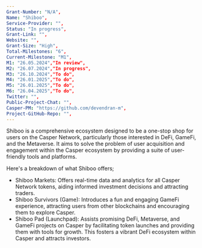 ```yaml
---
Grant-Number: "N/A",
Name: "Shiboo",
Service-Provider: "",
Status: "In progress",
Grant-Link: "",
Website: "",
Grant-Size: "High",
Total-Milestones: "6",
Current-Milestone: "M1",
M1: "26.05.2024","In review",
M2: "26.07.2024","In progress",
M3: "26.10.2024","To do",
M4: "26.01.2025","To do",
M5: "26.01.2025","To do",
M6: "26.04.2025","To do",
Twitter: "",
Public-Project-Chat: "",
Casper-PM: "https://github.com/devendran-m",
Project-GitHub-Repo: "",
---
```

<!--lang:en--> 
Shiboo is a comprehensive ecosystem designed to be a one-stop shop for users on the Casper Network, particularly those interested in DeFi, GameFi, and the Metaverse. It aims to solve the problem of user acquisition and engagement within the Casper ecosystem by providing a suite of user-friendly tools and platforms.

Here's a breakdown of what Shiboo offers;
- Shiboo Markets: Offers real-time data and analytics for all Casper Network tokens, aiding informed investment decisions and attracting traders.
- Shiboo Survivors (Game): Introduces a fun and engaging GameFi experience, attracting users from other blockchains and encouraging them to explore Casper.
- Shiboo Pad (Launchpad): Assists promising DeFi, Metaverse, and GameFi projects on Casper by facilitating token launches and providing them with tools for growth. This fosters a vibrant DeFi ecosystem within Casper and attracts investors.
<!--lang:es--] 
Shiboo es un ecosistema integral diseñado para ser una tienda única para los usuarios en la Casper Network, especialmente aquellos interesados en DeFi, GameFi y el Metaverso. Su objetivo es resolver el problema de la adquisición y el compromiso de usuarios dentro del ecosistema de Casper, proporcionando un conjunto de herramientas y plataformas amigables para el usuario.

Aquí tienes un desglose de lo que ofrece Shiboo:

- Shiboo Markets: Ofrece datos y análisis en tiempo real para todos los tokens de Casper Network, ayudando a tomar decisiones de inversión informadas y atrayendo a los comerciantes.
- Shiboo Survivors (Juego): Introduce una experiencia de GameFi divertida y atractiva, atrayendo usuarios de otras blockchains y animándolos a explorar Casper.
- Shiboo Pad (Plataforma de lanzamiento): Asiste a proyectos prometedores de DeFi, Metaverso y GameFi en Casper facilitando lanzamientos de tokens y proporcionándoles herramientas para su crecimiento. Esto fomenta un ecosistema DeFi vibrante dentro de Casper y atrae a inversores.
<!--lang:de--] 
Shiboo ist ein umfassendes Ökosystem, das als One-Stop-Shop für Nutzer im Casper Network konzipiert wurde, insbesondere für diejenigen, die an DeFi, GameFi und dem Metaversum interessiert sind. Es zielt darauf ab, das Problem der Nutzerakquisition und -bindung im Casper-Ökosystem zu lösen, indem es eine Reihe benutzerfreundlicher Tools und Plattformen bereitstellt.

Hier ist eine Übersicht dessen, was Shiboo bietet:

- Shiboo Märkte: Bietet Echtzeit-Daten und Analysen für alle Casper Network-Token, unterstützt informierte Investitionsentscheidungen und zieht Händler an.
- Shiboo Survivors (Spiel): Führt ein unterhaltsames und ansprechendes GameFi-Erlebnis ein, zieht Nutzer von anderen Blockchains an und ermutigt sie, Casper zu erkunden.
- Shiboo Pad (Launchpad): Unterstützt vielversprechende DeFi-, Metaverse- und GameFi-Projekte auf Casper, indem es Token-Launches erleichtert und ihnen Wachstumswerkzeuge zur Verfügung stellt. Dies fördert ein lebendiges DeFi-Ökosystem innerhalb von Casper und zieht Investoren an.
<!--lang:fr--] 
Shiboo est un écosystème complet conçu pour être une solution tout-en-un pour les utilisateurs du réseau Casper, particulièrement ceux intéressés par DeFi, GameFi, et le Métavers. Il vise à résoudre le problème d'acquisition et d'engagement des utilisateurs au sein de l'écosystème Casper en fournissant une suite d'outils et de plateformes faciles à utiliser.

Voici un aperçu de ce que Shiboo offre :

- Shiboo Markets: Offre des données et des analyses en temps réel pour tous les tokens du réseau Casper, aidant à prendre des décisions d'investissement éclairées et attirant les traders.
- Shiboo Survivors (Jeu) : Introduit une expérience GameFi amusante et engageante, attirant des utilisateurs d'autres blockchains et les encourageant à explorer Casper.
- Shiboo Pad (Plateforme de lancement) : Aide les projets prometteurs de DeFi, Métaverse et GameFi sur Casper en facilitant le lancement de tokens et en leur fournissant des outils pour leur croissance. Cela favorise un écosystème DeFi dynamique au sein de Casper et attire les investisseurs.

<!--lang:pl--] 
Shiboo to kompleksowy ekosystem zaprojektowany, aby być jednym miejscem dla użytkowników sieci Casper, zwłaszcza tych zainteresowanych DeFi, GameFi i Metaverse. Jego celem jest rozwiązanie problemu pozyskiwania i zaangażowania użytkowników w ekosystemie Casper, poprzez dostarczanie przyjaznych użytkownikowi narzędzi i platform.

Oto przegląd tego, co oferuje Shiboo:

- Shiboo Markets: Oferuje dane i analizy w czasie rzeczywistym dla wszystkich tokenów sieci Casper, wspomagając podejmowanie świadomych decyzji inwestycyjnych i przyciągając handlowców.
- Shiboo Survivors (Gra): Wprowadza zabawną i angażującą doświadczenie GameFi, przyciągając użytkowników z innych blockchainów i zachęcając ich do eksploracji Casper.
- Shiboo Pad (Platforma startowa): Wspiera obiecujące projekty DeFi, Metaverse i GameFi w Casper, ułatwiając wprowadzanie tokenów i dostarczając narzędzia do wzrostu. To sprzyja dynamicznemu ekosystemowi DeFi w Casper i przyciąga inwestorów.
  
<!--lang:uk--] 
Shiboo — це комплексний екосистема, розроблена для того, щоб бути єдиним місцем для користувачів мережі Casper, особливо для тих, хто зацікавлений у DeFi, GameFi та Metaverse. Вона покликана вирішити проблему залучення користувачів та їхньої взаємодії в екосистемі Casper, надаючи набір зручних у використанні інструментів та платформ.

Ось огляд того, що пропонує Shiboo:

- Shiboo Markets: надає дані та аналітику в режимі реального часу для всіх токенів мережі Casper, сприяючи обізнаним інвестиційним рішенням та приваблюючи трейдерів.
- Shiboo Survivors (Гра): вводить веселу та захоплюючу досвід GameFi, приваблюючи користувачів з інших блокчейнів та заохочуючи їх досліджувати Casper.
- Shiboo Pad (Launchpad): допомагає перспективним проектам DeFi, Metaverse та GameFi на Casper, сприяючи запуску токенів і забезпечуючи їм інструменти для росту. Це сприяє жвавому екосистемі DeFi в Casper та приваблює інвесторів.

[!--lang:*-->  
